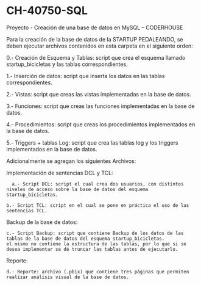 # CH-40750-SQL
 Proyecto - Creación de una base de datos en MySQL – CODERHOUSE 

Para la creación de la base de datos de la STARTUP PEDALEANDO, se deben ejecutar archivos contenidos en esta carpeta en el siguiente orden:

0.- Creación de Esquema y Tablas: script que crea el esquema llamado startup_bicicletas y las tablas correspondientes.

1.- Inserción de datos: script que inserta los datos en las tablas correspondientes.

2.- Vistas: script que creas las vistas implementadas en la base de datos.

3.- Funciones: script que creas las funciones implementadas en la base de datos.

4.- Procedimientos: script que creas los procedimientos implementados en la base de datos.

5.- Triggers + tablas Log: script que crea las tablas log y los triggers implementados en la base de datos.

Adicionalmente se agregan los siguientes Archivos:

Implementación de sentencias DCL y TCL:

      a.- Script DCL: script el cual crea dos usuarios, con distintos niveles de acceso sobre la base de datos del esquema startup_bicicletas.

	b.- Script TCL: script en el cual se pone en práctica el uso de las sentencias TCL.

Backup de la base de datos: 
	
	c.- Script Backup: script que contiene Backup de los datos de las tablas de la base de datos del esquema startup_bicicletas.
	el mismo no contiene la estructura de las tablas, por lo que si se desea implementar se dé truncar las tablas antes de ejecutarlo.

Reporte: 
	
	d.- Reporte: archivo (.pbix) que contiene tres páginas que permiten realizar análisis visual de la base de datos.

